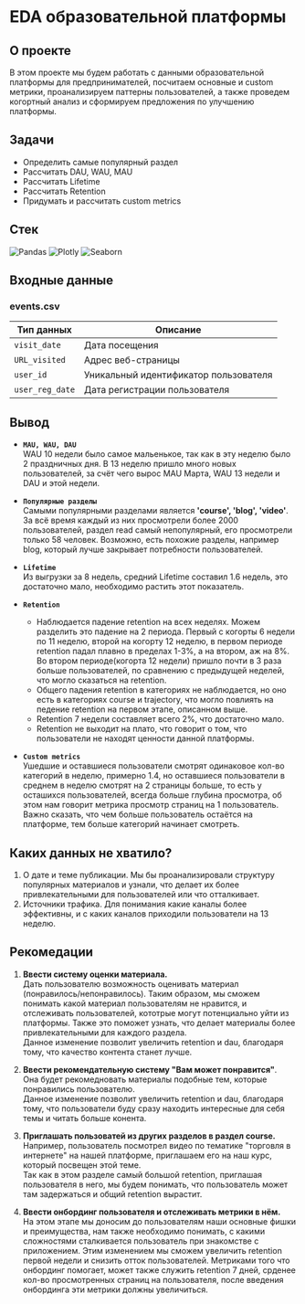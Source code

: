 # EDA образовательной платформы
## О проекте
В этом проекте мы будем работать с данными образовательной платформы для предпринимателей, посчитаем основные и custom метрики, проанализируем паттерны пользователей, а также проведем когортный анализ и сформируем предложения по улучшению платформы.
## Задачи
- Определить самые популярный раздел
- Рассчитать DAU, WAU, MAU
- Рассчитать Lifetime
- Рассчитать Retention
- Придумать и рассчитать custom metrics
## Стек
![Pandas](https://img.shields.io/badge/-Pandas-150458?style=for-the-badge&logo=Pandas&logoColor=ffffff)
![Plotly](https://img.shields.io/badge/-Plotly-ffffff?style=for-the-badge&logo=Plotly&logoColor=7db5f5)
![Seaborn](https://img.shields.io/badge/-Seaborn-e6edf5?style=for-the-badge&logo=Seaborn&logoColor=7e9bbd)
## Входные данные
### events.csv
|  Тип данных   |              Описание                    |
|---------------|------------------------------------------|
| `visit_date`    | Дата посещения                           |
| `URL_visited`   | Адрес веб-страницы                       |
| `user_id`       | Уникальный идентификатор пользователя    |
| `user_reg_date` | Дата регистрации пользователя            |
## Вывод

- **`MAU, WAU, DAU`**
<br> WAU 10 недели было самое мальенькое, так как в эту неделю было 2 праздничных дня. В 13 неделю пришло много новых пользователей, за счёт чего вырос MAU Марта, WAU 13 недели и DAU и этой недели.

- **`Популярные разделы`**
<br> Самыми популярными разделами является **'course', 'blog', 'video'**. За всё время каждый из них просмотрели более 2000 пользователей, раздел read самый непопулярный, его просмотрели только 58 человек. Возможно, есть похожие разделы, например blog, который лучше закрывает потребности пользователей.

- **`Lifetime`**
<br> Из выгрузки за 8 недель, средний Lifetime составил 1.6 недель, это достаточно мало, необходимо растить этот показатель.

- **`Retention`**
  - Наблюдается падение retention на всех неделях. Можем разделить это падение на 2 периода. Первый с когорты 6 недели по 11 неделю, второй на когорту 12 неделю, в первом периоде retention падал плавно в пределах 1-3%, а на втором, аж на 8%. Во втором периоде(когорта 12 недели) пришло почти в 3 раза больше пользователей, по сравнению с предыдущей неделей, что могло сказаться на retention.
  - Общего падения retention в категориях не наблюдается, но оно есть в категориях course и trajectory, что могло повлиять на педение retention на первом этапе, описанном выше.
  - Retention 7 недели составляет всего 2%, что достаточно мало.
  - Retention не выходит на плато, что говорит о том, что пользователи не находят ценности данной платформы.

- **`Custom metrics`**
<br>  Ушедшие и оставшиеся пользователи смотрят одинаковое кол-во категорий в неделю, примерно 1.4, но оставшиеся пользователи в среднем в неделю смотрят на 2 страницы больше, то есть у осташихся пользователей, всегда больше глубина просмотра, об этом нам говорит метрика просмотр страниц на 1 пользователь. Важно сказать, что чем больше пользователь остаётся на платформе, тем больше категорий начинает смотреть.

## Каких данных не хватило?
1. О дате и теме публикации. Мы бы проанализировали структуру популярных материалов и узнали, что делает их более привлекательными для пользователей или что отталкивает.
2. Источники трафика. Для понимания какие каналы более эффективны, и с каких каналов приходили пользователи на 13 неделю.

## Рекомедации

1. **Ввести систему оценки материала.** <br> Дать пользователю возможность оценивать материал (понравилось/непонравилось). Таким образом, мы сможем понимать какой материал пользователям не нравится, и отслеживать пользователей, кототрые могут потенциально уйти из платформы. Также это поможет узнать, что делает материалы более привлекательными для каждого раздела. <br> Данное изменение позволит увеличить retention и dau, благодаря тому, что качество контента станет лучше.

2. **Ввести рекомендательную систему "Вам может понравится"**. <br> Она будет рекомедновать материалы подобные тем, которые понравились пользователю. <br> Данное изменение позволит увеличить retention и dau, благодаря тому, что пользователи буду сразу находить интересные для себя темы и читать больше конента.

3. **Приглашать пользоватей из других разделов в раздел course.** <br> Например, пользователь посмотрел видео по тематике "торговля в интернете" на нашей платформе, приглашаем его на наш курс, который посвещен этой теме. <br> Так как в этом разделе самый большой retention, приглашая пользователя в него, мы будем понимать, что пользователь может там задержаться и общий retention вырастит.  

4. **Ввести онбординг пользователя и отслеживать метрики в нём.** <br> На этом этапе мы доносим до пользователям наши основные фишки и преимущества, нам также необходимо понимать, с какими сложностями сталкивается пользователь при знакомстве с приложением. Этим изменением мы сможем увеличить retention первой недели и снизить отток пользователей. Метриками того что онбординг помогает, может также служить retention 7 дней, срденее кол-во просмотренных страниц на пользователя, после введения онбординга эти метрики должны увеличиться.

